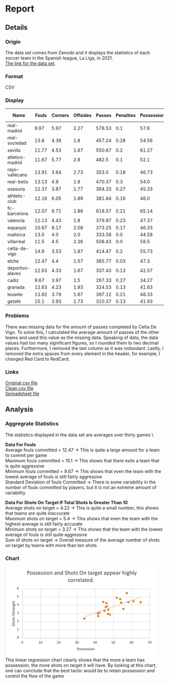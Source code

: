 # Report

## Details

### Origin
The data set comes from Zenodo and it displays the statistics of each soccer team in the Spanish league, La Liga, in 2021. \
[The link for the data set](https://zenodo.org/record/5636156#.Y_QC1OzMJqs).

### Format
CSV

### Display
| Name | Fouls | Corners | Offsides | Passes | Penalties | Possession | RedCard | Shots-Blocked | Shots-InsideBox | Shots-Offtarget | Shots-Ontarget | Shots-OutsideBox | Shots-Total | Tackles | YellowCard |
| --- | --- | --- | --- | --- | --- | --- | --- | --- | --- | --- | --- | --- | --- | --- | --- |
| real-madrid | 9.97 | 5.97 | 2.27 | 578.53 | 0.1 | 57.6 | 0.03 | 2.9 | 9.8 | 10.43 | 5.4 | 6.0 | 15.83 | 14.77 | 1.73 |
| real-sociedad | 13.8 | 4.36 | 1.8 | 457.24 | 0.28 | 54.56 | 0.04 | 2.04 | 8.0 | 7.12 | 4.28 | 3.44 | 11.4 | 14.6 | 2.16 |
| sevilla | 11.77 | 4.53 | 1.67 | 550.67 | 0.2 | 61.27 | 0.13 | 1.47 | 7.97 | 8.2 | 4.4 | 4.83 | 12.6 | 12.27 | 2.4 |
| atletico-madrid | 11.67 | 5.77 | 2.8 | 482.5 | 0.1 | 52.1 | 0.13 | 1.93 | 8.67 | 8.4 | 4.83 | 4.57 | 13.23 | 16.27 | 2.87 |
| rayo-vallecano | 13.91 | 3.64 | 2.73 | 353.0 | 0.18 | 46.73 | 0.09 | 2.0 | 6.82 | 8.0 | 3.82 | 5.0 | 11.82 | 15.09 | 2.64 |
| real-betis | 13.13 | 4.9 | 1.9 | 470.37 | 0.3 | 54.0 | 0.13 | 2.33 | 7.8 | 8.37 | 4.7 | 5.3 | 13.07 | 15.67 | 2.67 |
| osasuna | 12.37 | 3.87 | 1.77 | 364.33 | 0.27 | 45.33 | 0.03 | 1.43 | 6.47 | 7.0 | 3.27 | 3.87 | 10.27 | 14.17 | 2.07 |
| athletic-club | 12.16 | 6.05 | 1.89 | 381.84 | 0.16 | 46.0 | 0.11 | 1.68 | 8.0 | 7.84 | 3.74 | 3.63 | 11.58 | 12.47 | 1.63 |
| fc-barcelona | 12.07 | 6.71 | 1.86 | 618.57 | 0.21 | 65.14 | 0.21 | 1.93 | 7.64 | 7.57 | 4.29 | 3.86 | 11.86 | 15.5 | 2.0 |
| valencia | 12.13 | 4.43 | 1.8 | 379.97 | 0.23 | 47.37 | 0.13 | 1.5 | 5.93 | 7.0 | 3.4 | 4.83 | 10.53 | 12.23 | 2.43 |
| espanyol | 10.67 | 6.17 | 2.08 | 373.25 | 0.17 | 46.33 | 0.17 | 1.58 | 6.42 | 7.83 | 4.17 | 5.33 | 12.0 | 14.25 | 2.08 |
| mallorca | 13.0 | 4.0 | 2.0 | 333.58 | 0.0 | 44.58 | 0.25 | 1.08 | 5.58 | 6.67 | 4.33 | 5.25 | 11.0 | 16.33 | 2.83 |
| villarreal | 11.5 | 4.5 | 2.36 | 508.43 | 0.0 | 58.5 | 0.14 | 2.14 | 8.86 | 7.43 | 4.29 | 2.5 | 11.71 | 14.64 | 2.79 |
| celta-de-vigo | 14.9 | 3.53 | 1.87 | 414.47 | 0.2 | 55.73 | 0.13 | 1.1 | 6.3 | 6.1 | 3.5 | 3.27 | 9.6 | 18.1 | 2.8 |
| elche | 12.47 | 4.4 | 1.57 | 385.77 | 0.03 | 47.3 | 0.07 | 1.2 | 5.17 | 5.5 | 2.87 | 2.97 | 8.37 | 14.4 | 2.63 |
| deportivo-alaves | 12.63 | 4.33 | 1.67 | 337.43 | 0.13 | 42.57 | 0.1 | 1.1 | 6.63 | 6.23 | 3.03 | 3.13 | 9.27 | 13.0 | 2.33 |
| cadiz | 9.67 | 3.97 | 1.5 | 267.33 | 0.27 | 34.27 | 0.07 | 0.67 | 5.43 | 5.7 | 2.3 | 2.83 | 8.0 | 16.43 | 2.47 |
| granada | 12.63 | 4.23 | 1.93 | 324.53 | 0.13 | 41.63 | 0.07 | 1.43 | 5.07 | 5.9 | 2.93 | 4.13 | 8.97 | 13.77 | 3.17 |
| levante | 13.92 | 3.79 | 1.67 | 397.12 | 0.21 | 48.33 | 0.04 | 1.25 | 5.33 | 6.08 | 2.79 | 3.42 | 8.88 | 14.42 | 2.29 |
| getafe | 15.1 | 3.93 | 1.73 | 310.37 | 0.13 | 41.93 | 0.17 | 1.77 | 5.77 | 7.4 | 2.6 | 4.53 | 10.0 | 16.27 | 3.03 |

### Problems
There was missing data for the amount of passes completed by Celta De Vigo. To solve this, I calculated the average amount of passes of the other teams and used this value as the missing data. Speaking of data, the data values had too many significant figures, so I rounded them to two decimal places. Furthermore, I removed the last column as it was redundant. Lastly, I removed the extra spaces from every element in the header, for example, I changed Red Card to RedCard. 

### Links
[Original csv file](data/laligaStats.csv) \
[Clean csv file](data/clean_data.csv) \
[Spreadsheet file](data/data_spread.xlsx)

## Analysis

### Aggregrate Statistics
The statistics displayed in the data set are averages over thirty games \


**Data For Fouls**\
Average fouls committed = 12.47 -> This is quite a large amount for a team to commit per game \
Maximum fouls committed = 15.1 -> This shows that there exits a team that is quite aggressive \
Minimum fouls committed = 9.67 -> This shows that even the team with the lowest average of fouls is still fairly aggressive \
Standard Deviation of fouls Committed -> There is some variability in the number of fouls committed by players, but it is not an extreme amount of variability 

**Data For Shots On Target If Total Shots Is Greater Than 10**\
Average shots on target = 4.22 -> This is quite a small number, this shows that teams are quite inaccurate \
Maximum shots on target = 5.4 -> This shows that even the team with the highest average is still fairly accurate \
Minimum shots on target = 3.27 -> This shows that the team with the lowest average of fouls is still quite aggressive \
Sum of shots on target -> Overall measure of the average number of shots on target by teams with more than ten shots 

### Chart
![](images/graph.jpg) \
This linear regression chart clearly shows that the more a team has possession, the more shots on target it will have. By looking at this chart, one can conclude that the best tactic would be to retain possession and control the flow of the game
